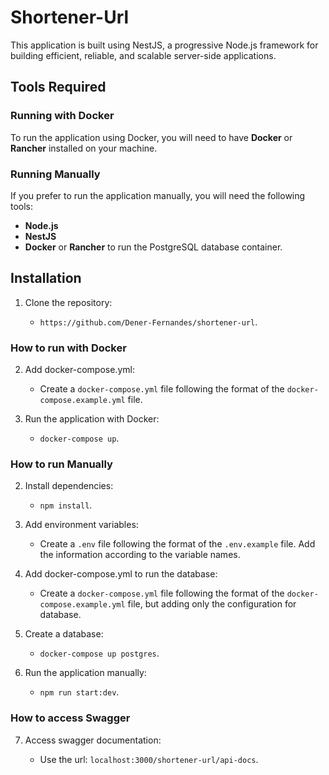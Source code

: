 # Shortener-Url

This application is built using NestJS, a progressive Node.js framework for building efficient, reliable, and scalable server-side applications.

## Tools Required

### Running with Docker

To run the application using Docker, you will need to have **Docker** or **Rancher** installed on your machine.

### Running Manually

If you prefer to run the application manually, you will need the following tools:

- **Node.js**
- **NestJS**
- **Docker** or **Rancher** to run the PostgreSQL database container.

## Installation

1. Clone the repository:

   - `https://github.com/Dener-Fernandes/shortener-url`.

### How to run with Docker

2. Add docker-compose.yml:

   - Create a `docker-compose.yml` file following the format of the `docker-compose.example.yml` file.

3. Run the application with Docker:

   - `docker-compose up`.

### How to run Manually

2. Install dependencies:

   - `npm install`.

3. Add environment variables:

   - Create a `.env` file following the format of the `.env.example` file. Add the information according to the variable names.

4. Add docker-compose.yml to run the database:

   - Create a `docker-compose.yml` file following the format of the `docker-compose.example.yml` file, but adding only the configuration for database.

5. Create a database:

   - `docker-compose up postgres`.

6. Run the application manually:

   - `npm run start:dev`.

### How to access Swagger

7. Access swagger documentation:

   - Use the url: `localhost:3000/shortener-url/api-docs`.
